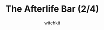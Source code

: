 ---
media: "images/rounds/war/the_afterlife_bar_2.png"
media_type: image
title: The Afterlife Bar (2/4)
author: witchkit
desc: A refuge deep inside the woods where the dead may shelter from the blizzard of oblivion.
---